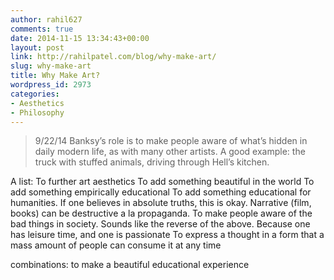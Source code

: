 ```yaml
---
author: rahil627
comments: true
date: 2014-11-15 13:34:43+00:00
layout: post
link: http://rahilpatel.com/blog/why-make-art/
slug: why-make-art
title: Why Make Art?
wordpress_id: 2973
categories:
- Aesthetics
- Philosophy
---
```


<blockquote>
9/22/14
Banksy’s role is to make people aware of what’s hidden in daily modern life, as with many other artists. A good example: the truck with stuffed animals, driving through Hell’s kitchen.</blockquote>



A list:
To further art aesthetics
To add something beautiful in the world
To add something empirically educational
To add something educational for humanities. If one believes in absolute truths, this is okay. Narrative (film, books) can be destructive a la propaganda.
To make people aware of the bad things in society. Sounds like the reverse of the above.
Because one has leisure time, and one is passionate
To express a thought in a form that a mass amount of people can consume it at any time

combinations:
to make a beautiful educational experience
